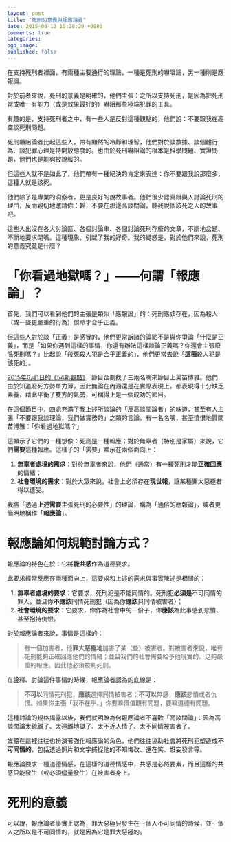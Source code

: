 ```yaml
---
layout: post
title: "死刑的意義與報應論者"
date: 2015-06-13 15:28:29 +0800
comments: true
categories: 
ogp_image: 
published: false
---
```


在支持死刑者裡面，有兩種主要通行的理論，一種是死刑的嚇阻論，另一種則是應報論。

對於前者來說，死刑的意義是明確的，他們主張：之所以支持死刑，是因為把死刑當成唯一有能力（或是效果最好的）嚇阻那些極端犯罪的工具。

有趣的是，支持死刑者之中，有一些人是反對這種觀點的，他們說：不要跟我在高空談死刑問題。

死刑嚇阻論者比起這些人，帶有顯然的冷靜和理智，他們對於談數據、談個體行為、談犯罪心理是持開放態度的。也由於死刑嚇阻論的根本是科學問題、實證問題，他們也是能夠被說服的。

但這些人就不是如此了，他們帶有一種絕決的肯定來表達：你不要跟我說那麼多，這種人就是該死。

他們除了是專業的洞察者，更是良好的說故事者。他們很少認真跟與人討論死刑的理由，反而親切地邀請你：幹，不要在那邊高談闊論，聽我說個該死之人的故事吧。

這些人出沒在各大討論區、各個討論串、各個討論死刑存廢的文章，不斷地岔題、不斷地要求閉嘴。這種現象，引起了我的好奇。我的疑惑是，對於他們來說，死刑的意義究竟是什麼？

# 「你看過地獄嗎？」——何謂「報應論」？

首先，我們可以看到他們的主張是類似「應報論」的：死刑應該存在，因為殺人（或一些更嚴重的行為）償命才合乎正義。

但這些人對於談「正義」是感冒的，他們更常訴諸的論點不是與你爭論「什麼是正義」，而是「如果你遇到這樣的事情，你還有辦法這樣談論正義嗎？你還會主張廢除死刑嗎？」比起說「殺死殺人犯是合乎正義的」，他們更常去說「**這種**殺人犯是該死的」。

[2015年6月1日的《54新觀點》](https://www.youtube.com/watch?v=hrfHHwJZ_Xc)，節目企劃找了三兩名嘴來節目上罵苗博雅。他們由於知道廢死方勢單力薄，因此無論在內涵還是在實際表現上，都表現得十分缺乏素養，藉此平衡了雙方的氣勢，可稱得上是一個成功的節目。

在這個節目中，四處充滿了我上述所談論的「反高談闊論者」的味道，甚至有人主張「不要跟我談理論，我們做實務的」之類的言論。有一名名嘴，甚至憤恨地質問苗博雅：「你看過地獄嗎？」

這顯示了它們的一種想像：死刑是一種報應；對於無辜者（特別是家屬）來說，它們**需要**這種報應。這樣子的「需要」顯示在兩個面向上：

1. **無辜者處境的需求**：對於無辜者來說，他們（通常）有一種死刑才能**正確回應**的情緒；
2. **社會環境的需求**：對於大眾來說，社會上必須存在**現世報**，讓某種罪大惡極者得以遭受。

我將「透過**上述需要**主張死刑的必要性」的理論，稱為「通俗的應報論」，或者更簡明地稱作「**報應論**」。

# 報應論如何規範討論方式？

報應論的特色在於：它將**能共感**作為道德要求。

此要求經常反應在兩種面向上，這要求和上述的需求與事實陳述是相關的：

1. **無辜者處境的要求**：它要求，死刑犯是不能同情的。死刑犯**必須是**不可同情的罪人，並且你**不應該**同情死刑犯（因為你**應該**只同情被害者）；
2. **社會環境的要求**：它要求，你作為社會中的一份子，你**應該**為此事感到悲憤、甚至抱持仇恨。

對於報應論者來說，事情是這樣的：

> 有一個加害者，他**罪大惡極地**加害了某（些）被害者。對被害者來說，唯有死刑能夠正確回應他們的情緒；並且我們的社會需要給予他現實的、足夠嚴重的報應。因此他必須被判死刑。

在詮釋、討論這件事情的時候，報應論者認為的底線是：

> **不可以**同情死刑犯，**應該**選擇同情被害者；**不可以**無感，**應該**悲憤或者仇恨。如果你主張「我不在乎。」你要嘛價值觀有問題，要嘛道德有問題。

這種討論的規格揭露以後，我們就明瞭為何報應論者不喜歡「高談闊論」：因為高談闊論太疏離了、太遠離地獄了、太不近人情了、太不同情被害者了。

媒體在這裡往往也扮演著強化報應論的角色，他們往往協助社會將死刑犯塑造成**不可同情的**，包括透過照片和文字捕捉他的不知悔改、還在笑、誑妄發言等。

報應論要求一種道德情感，在這樣的道德情感中，共感是必然要素，而且這樣的共感只能發生（或必須儘量發生）在被害者身上。

# 死刑的意義

可以說，報應論者事實上認為，罪大惡極只發生在一個人不可同情的時候，並一個人之所以是不可同情的，就是因為它是罪大惡極的。

